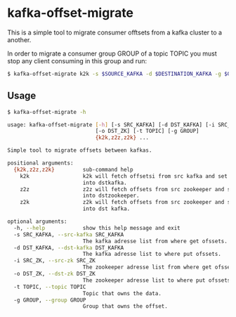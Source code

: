 # kafka-offset-migrate
This is a simple tool to migrate consumer offtsets from a kafka cluster to a another.

In order to migrate a consumer group GROUP of a topic TOPIC you must stop any client
consuming in this group and run:
```bash
$ kafka-offset-migrate k2k -s $SOURCE_KAFKA -d $DESTINATION_KAFKA -g $GROUP -t $TOPIC
```

## Usage
```bash
$ kafka-offset-migrate -h

usage: kafka-offset-migrate [-h] [-s SRC_KAFKA] [-d DST_KAFKA] [-i SRC_ZK]
                            [-o DST_ZK] [-t TOPIC] [-g GROUP]
                            {k2k,z2z,z2k} ...

Simple tool to migrate offsets between kafkas.

positional arguments:
  {k2k,z2z,z2k}         sub-command help
    k2k                 k2k will fetch offsetsi from src kafka and set then
                        into dstkafka.
    z2z                 z2z will fetch offsets from src zookeeper and set then
                        into dstzookeeper.
    z2k                 z2k will fetch offsets from src zookeeper and set then
                        into dst kafka.

optional arguments:
  -h, --help            show this help message and exit
  -s SRC_KAFKA, --src-kafka SRC_KAFKA
                        The kafka adresse list from where get ofssets.
  -d DST_KAFKA, --dst-kafka DST_KAFKA
                        The kafka adresse list to where put ofssets.
  -i SRC_ZK, --src-zk SRC_ZK
                        The zookeeper adresse list from where get ofssets.
  -o DST_ZK, --dst-zk DST_ZK
                        The zookeeper adresse list to where put ofssets.
  -t TOPIC, --topic TOPIC
                        Topic that owns the data.
  -g GROUP, --group GROUP
                        Group that owns the offset.
```
